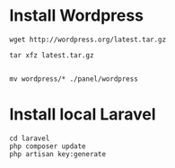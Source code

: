 # Install Wordpress
```
wget http://wordpress.org/latest.tar.gz

tar xfz latest.tar.gz


mv wordpress/* ./panel/wordpress
```

# Install local Laravel
```
cd laravel
php composer update
php artisan key:generate
```